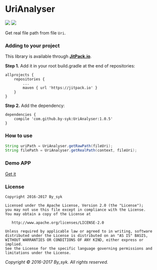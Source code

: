 # UriAnalyser

[![](https://jitpack.io/v/by-syk/UriAnalyser.svg)](https://jitpack.io/#by-syk/UriAnalyser)
[![](https://img.shields.io/badge/Download%20aar-1.0.4-brightgreen.svg)](out/urianalyser-1.0.5.aar)

Get real file path from file `Uri`.


### Adding to your project

This library is available through [**JitPack.io**](https://jitpack.io/).

**Step 1.** Add it in your root build.gradle at the end of repositories:

```
allprojects {
    repositories {
        ...
        maven { url 'https://jitpack.io' }
    }
}
```

**Step 2.** Add the dependency:

```
dependencies {
    compile 'com.github.by-syk:UriAnalyser:1.0.5'
}
```


### How to use

```java
String uriPath = UriAnalyser.getRawPath(fileUri);
String filePath = UriAnalyser.getRealPath(context, fileUri);
```


### Demo APP

[Get it](out/UriAnalyserSample.apk)


### License

    Copyright 2016-2017 By_syk

    Licensed under the Apache License, Version 2.0 (the "License");
    you may not use this file except in compliance with the License.
    You may obtain a copy of the License at

       http://www.apache.org/licenses/LICENSE-2.0

    Unless required by applicable law or agreed to in writing, software
    distributed under the License is distributed on an "AS IS" BASIS,
    WITHOUT WARRANTIES OR CONDITIONS OF ANY KIND, either express or implied.
    See the License for the specific language governing permissions and
    limitations under the License.


*Copyright &#169; 2016-2017 By_syk. All rights reserved.*